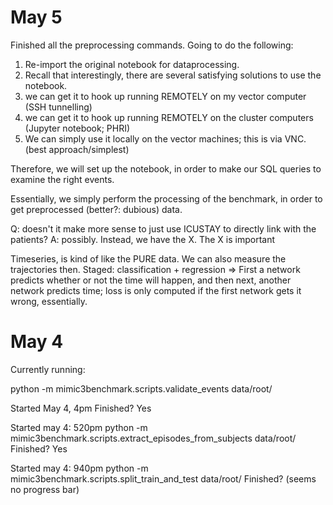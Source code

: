 # May 5 
Finished all the preprocessing commands. Going to do the following:
1. Re-import the original notebook for dataprocessing.
2. Recall that interestingly, there are several satisfying solutions to use the notebook.
  1. we can get it to hook up running REMOTELY on my vector computer (SSH tunnelling)
  2. we can get it to hook up running REMOTELY on the cluster computers (Jupyter notebook; PHRI)
  3. We can simply use it locally on the vector machines; this is via VNC. (best approach/simplest)

Therefore, we will set up the notebook, in order to make our SQL queries to examine the right events.

Essentially, we simply perform the processing of the benchmark, in order to get preprocessed (better?: dubious) data. 

Q: doesn't it make more sense to just use ICUSTAY to directly link with the patients?
A: possibly. Instead, we have the X. The X is important

Timeseries, is kind of like the PURE data. We can also measure the trajectories then. 
Staged: classification + regression => First a network predicts whether or not the time will happen, and then next, another network predicts time; loss is only computed if the first network gets it wrong, essentially. 

# May 4

Currently running:

python -m mimic3benchmark.scripts.validate_events data/root/ 

Started May 4, 4pm
Finished? Yes

Started may 4: 520pm
python -m mimic3benchmark.scripts.extract_episodes_from_subjects data/root/
Finished? Yes

Started may 4: 940pm
python -m mimic3benchmark.scripts.split_train_and_test data/root/
Finished? (seems no progress bar)

